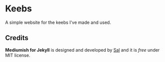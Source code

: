 Keebs
=====

A simple website for the keebs I've made and used.

## Credits

**Mediumish for Jekyll** is designed and developed by [Sal](https://www.wowthemes.net) and it is *free* under MIT license. 
